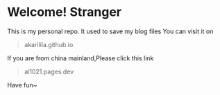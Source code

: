 # Welcome! Stranger
This is my personal repo. It used to save my blog files
You can visit it on
>akarilila.github.io

If you are from china mainland,Please click this link

>al1021.pages.dev

Have fun~
